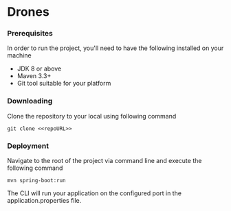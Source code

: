 # Drones


### Prerequisites

In order to run the project, you'll need to have the following installed on your machine
* JDK 8 or above
* Maven 3.3+
* Git tool suitable for your platform


### Downloading

Clone the repository to your local using following command
```
git clone <<repoURL>>
```


### Deployment

Navigate to the root of the project via command line and execute the following command

```
mvn spring-boot:run
```
The CLI will run your application on the configured port in the application.properties file.
